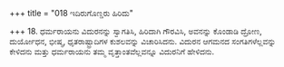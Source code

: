 +++
title = "018 ಇದಿರುಗೊಣ್ಡರು ಹಿರಿದು"

+++
18. ಧರ್ಮರಾಯನು ವಿದುರನನ್ನು ಸ್ವಾಗತಿಸಿ, ಹಿರಿದಾಗಿ ಗೌರವಿಸಿ, ಅವನನ್ನು ಕೊಂಡಾಡಿ ದ್ರೋಣ, ದುರ್ಯೋಧನ, ಭೀಷ್ಮ, ಧೃತರಾಷ್ಟ್ರಾದಿಗಳ ಕುಶಲವನ್ನು ವಿಚಾರಿಸಿದನು. ವಿದುರನ ಆಗಮನದ ಸಂಗತಿಗಳೆಲ್ಲವನ್ನು ಕೇಳಿದನು ಮತ್ತು ಧರ್ಮರಾಯನು ತಮ್ಮ ವೃತ್ತಾಂತವೆಲ್ಲವನ್ನೂ ವಿದುರನಿಗೆ ಹೇಳಿದನು.